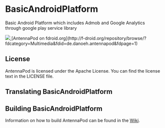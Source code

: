 
# BasicAndroidPlatform

Basic Android Platform which includes Admob and Google Analytics through google play service library


<a href="https://play.google.com/store/apps/details?id=de.danoeh.antennapod" alt="Download from Google Play">
  <img src="http://www.android.com/images/brand/android_app_on_play_large.png">
</a>
[AntennaPod on fdroid.org](http://f-droid.org/repository/browse/?fdcategory=Multimedia&fdid=de.danoeh.antennapod&fdpage=1)


    
## License

AntennaPod is licensed under the Apache License. You can find the license text in the LICENSE file.

## Translating BasicAndroidPlatform



## Building BasicAndroidPlatform

Information on how to build AntennaPod can be found in the [Wiki](https://github.com/danieloeh/AntennaPod/wiki/Building-AntennaPod).

